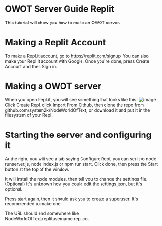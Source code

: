 # OWOT Server Guide Replit
This tutorial will show you how to make an OWOT server.
# Making a Replit Account
To make a Repl.it account, go to https://replit.com/signup. You can also make your Repl.it account with Google.
Once you're done, press Create Account and then Sign in.
# Making a OWOT server
When you open Repl.it, you will see something that looks like this:
![image](https://user-images.githubusercontent.com/126976053/228808481-8b6c5d16-5e4a-4dac-b22b-884e14eaa3d1.png)
Click Create Repl, click Import From Github, then clone the repo from github.com/system2k/NodeWorldOfText, or download it and put it in the filesystem of your Repl.
# Starting the server and configuring it
At the right, you will see a tab saying Configure Repl, you can set it to node runserver.js, node index.js or npm run start.
Click done, then press the Start button at the top of the window.

It will install the node modules, then tell you to change the settings file. (Optional)
It's unknown how you could edit the settings.json, but it's optional.

Press start again, then it should ask you to create a superuser. It's recommended to make one.

The URL should end somewhere like NodeWorldOfText.replitusername.repl.co.


